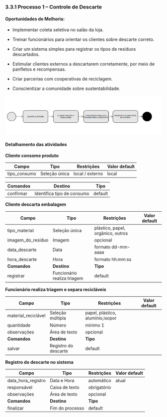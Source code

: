 ### 3.3.1 Processo 1 – Controle de Descarte

#### Oportunidades de Melhoria:
- Implementar coleta seletiva no salão da loja.

- Treinar funcionários para orientar os clientes sobre descarte correto.

- Criar um sistema simples para registrar os tipos de resíduos descartados.

- Estimular clientes externos a descartarem corretamente, por meio de panfletos e recompensas.

- Criar parcerias com cooperativas de reciclagem.

- Conscientizar a comunidade sobre sustentabilidade.
 
![Exemplo de um Modelo BPMN do PROCESSO 1](../images/process.png "Modelo BPMN do Processo 1.")

#### Detalhamento das atividades




**Cliente consome produto**

| **Campo**       | **Tipo**         | **Restrições** | **Valor default** |
| ---             | ---              | ---            | ---               |
| tipo_consumo           | Seleção única   | local / externo |   local             |

| **Comandos**         |  **Destino**                   | **Tipo** |
| ---                  | ---                            | ---               |
| confirmar               | Identifica tipo de consumo	              | default           |



**Cliente descarta embalagem**

| **Campo**       | **Tipo**         | **Restrições** | **Valor default** |
| ---             | ---              | ---            | ---               |
| tipo_material	 | Seleção única	  |  	plástico, papel, orgânico, outros              |                   |
|  imagem_do_resíduo	               |  Imagem                |       opcional         |                   |
|  data_descarte	               |  Data                |       formato dd-mm-aaaa	         |                   |
|  hora_descarte	               |  Hora                |       formato hh:mm:ss		         |                   |
| **Comandos**         |  **Destino**                   | **Tipo**          |
| registrar | Funcionário realiza triagem  | default |


**Funcionário realiza triagem e separa recicláveis**

| **Campo**       | **Tipo**         | **Restrições** | **Valor default** |
| ---             | ---              | ---            | ---               |
| material_reciclável	 | Seleção múltipla		  |  	papel, plástico, alumínio,isopor              |                   |
|  quantidade               |  Número                |      mínimo 1	        |                   |
|  observações	               |  Área de texto	                |       opcional		         |                   |
| **Comandos**         |  **Destino**                   | **Tipo**          |
| salvar | Registro do descarte	  | default |


**Registro do descarte no sistema**

| **Campo**       | **Tipo**         | **Restrições** | **Valor default** |
| ---             | ---              | ---            | ---               |
| data_hora_registro	 | Data e Hora			  |  automático              |   atual                |
|  responsável              | Caixa de texto	                |     obrigatório		        |                   |
|  observações	               |  Área de texto	                |       opcional		         |                   |
| **Comandos**         |  **Destino**                   | **Tipo**          |
| finalizar	 | Fim do processo		  | default |
